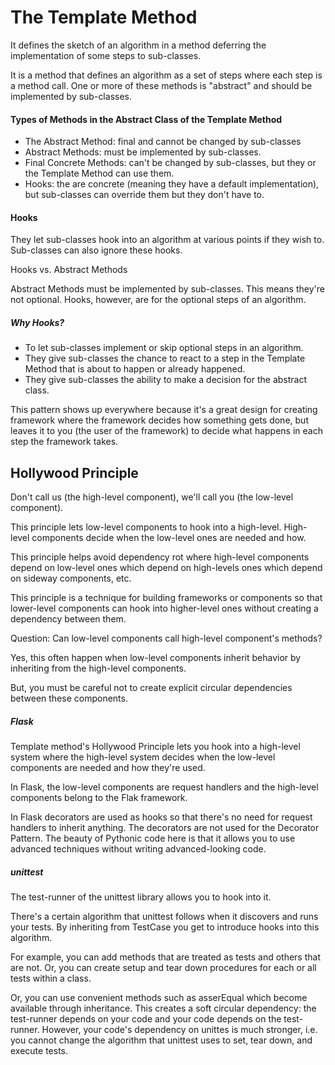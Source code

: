# The Template Method

It defines the sketch of an algorithm in a method deferring the implementation of some steps to sub-classes.

It is a method that defines an algorithm as a set of steps where each step is a method call. One or more of these methods is "abstract" and should be implemented by sub-classes.

#### Types of Methods in the Abstract Class of the Template Method

* The Abstract Method: final and cannot be changed by sub-classes
* Abstract Methods: must be implemented by sub-classes.
* Final Concrete Methods: can't be changed by sub-classes, but they or the Template Method can use them.
* Hooks: the are concrete \(meaning they have a default implementation\), but sub-classes can override them but they don't have to.

#### Hooks

They let sub-classes hook into an algorithm at various points if they wish to. Sub-classes can also ignore these hooks.

Hooks vs. Abstract Methods

Abstract Methods must be implemented by sub-classes. This means they're not optional. Hooks, however, are for the optional steps of an algorithm.

##### Why Hooks?

* To let sub-classes implement or skip optional steps in an algorithm.
* They give sub-classes the chance to react to a step in the Template Method that is about to happen or already happened.
* They give sub-classes the ability to make a decision for the abstract class.

This pattern shows up everywhere because it's a great design for creating framework where the framework decides how something gets done, but leaves it to you \(the user of the framework\) to decide what happens in each step the framework takes.

## Hollywood Principle

Don't call us \(the high-level component\), we'll call you \(the low-level component\).

This principle lets low-level components to hook into a high-level. High-level components decide when the low-level ones are needed and how.

This principle helps avoid dependency rot where high-level components depend on low-level ones which depend on high-levels ones which depend on sideway components, etc.

This principle is a technique for building frameworks or components so that lower-level components can hook into higher-level ones without creating a dependency between them.

Question: Can low-level components call high-level component's methods?

Yes, this often happen when low-level components inherit behavior by inheriting from the high-level components.

But, you must be careful not to create explicit circular dependencies between these components.

##### Flask

Template method's Hollywood Principle lets you hook into a high-level system where the high-level system decides when the low-level components are needed and how they're used.

In Flask, the low-level components are request handlers and the high-level components belong to the Flak framework.

In Flask decorators are used as hooks so that there's no need for request handlers to inherit anything. The decorators are not used for the Decorator Pattern. The beauty of Pythonic code here is that it allows you to use advanced techniques without writing advanced-looking code.

##### unittest

The test-runner of the unittest library allows you to hook into it.

There's a certain algorithm that unittest follows when it discovers and runs your tests. By inheriting from TestCase you get to introduce hooks into this algorithm.

For example, you can add methods that are treated as tests and others that are not. Or, you can create setup and tear down procedures for each or all tests within a class.

Or, you can use convenient methods such as asserEqual which become available through inheritance. This creates a soft circular dependency: the test-runner depends on your code and your code depends on the test-runner. However, your code's dependency on unittes is much stronger, i.e. you cannot change the algorithm that unittest uses to set, tear down, and execute tests.

